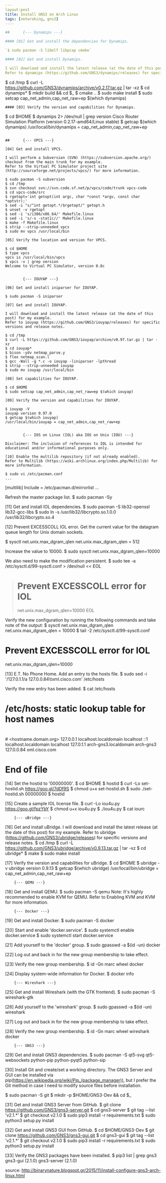 ```yaml
---
layout:post
title: Install GNS3 on Arch Linux
tags: [netwroking, gns3]
----

##		{--- Dynamips ---}

#### [01] Get and install the dependencies for Dynamips.

`$ sudo pacman -S libelf libpcap cmake`

#### [02] Get and install Dynamips.

I will download and install the latest release (at the date of this post) for my example. 
Refer to dynamips (https://github.com/GNS3/dynamips/releases) for specific versions and release notes.
```
$ cd /tmp
$ curl -L https://github.com/GNS3/dynamips/archive/v0.2.17.tar.gz | tar -xz
$ cd dynamips*
$ mkdir build && cd $_
$ cmake ..
$ sudo make install
$ sudo setcap cap_net_admin,cap_net_raw=ep $(which dynamips)
```
#### [03] Verify the version and capabilities for Dynamips.
```
$ cd $HOME
$ dynamips 2> /dev/null | grep version
Cisco Router Simulation Platform (version 0.2.17-amd64/Linux stable)
$ getcap $(which dynamips)
/usr/local/bin/dynamips = cap_net_admin,cap_net_raw+ep
```

##		{--- VPCS ---}

[04] Get and install VPCS.

I will perform a Subversion (SVN) (https://subversion.apache.org/) checkout from the main trunk for my example. 
Refer to the Virtual PC Simulator project site (http://sourceforge.net/projects/vpcs/) for more information.

$ sudo pacman -S subversion
$ cd /tmp
$ svn checkout svn://svn.code.sf.net/p/vpcs/code/trunk vpcs-code
$ cd vpcs-code/src
$ rgetopt='int getopt(int argc, char *const *argv, const char *optstr);'
$ sed -i "s/^int getopt.*/$rgetopt/" getopt.h
$ unset -v rgetopt
$ sed -i 's/i386/x86_64/' Makefile.linux
$ sed -i 's/-s -static//' Makefile.linux
$ make -f Makefile.linux
$ strip --strip-unneeded vpcs
$ sudo mv vpcs /usr/local/bin

[05] Verify the location and version for VPCS.

$ cd $HOME
$ type vpcs
vpcs is /usr/local/bin/vpcs
$ vpcs -v | grep version
Welcome to Virtual PC Simulator, version 0.8c


		{--- IOUYAP ---}

[06] Get and install iniparser for IOUYAP.

$ sudo pacman -S iniparser

[07] Get and install IOUYAP.

I will download and install the latest release (at the date of this post) for my example. 
Refer to iouyap (https://github.com/GNS3/iouyap/releases) for specific versions and release notes.

$ cd /tmp
$ curl -L https://github.com/GNS3/iouyap/archive/v0.97.tar.gz | tar -xz
$ cd iouyap*
$ bison -ydv netmap_parse.y
$ flex netmap_scan.l
$ gcc -Wall -g *.c -o iouyap -liniparser -lpthread
$ strip --strip-unneeded iouyap
$ sudo mv iouyap /usr/local/bin

[08] Set capabilities for IOUYAP.

$ cd $HOME
$ sudo setcap cap_net_admin,cap_net_raw=ep $(which iouyap)

[09] Verify the version and capabilities for IOUYAP.

$ iouyap -V
iouyap version 0.97.0
$ getcap $(which iouyap)
/usr/local/bin/iouyap = cap_net_admin,cap_net_raw+ep


		{--- IOS on Linux (IOL) aka IOS on Unix (IOU) ---}

Disclaimer: The inclusion of references to IOL is intended for educational and/or informational purposes only.

[10] Enable the multilib repository (if not already enabled).
Refer to Multilib (https://wiki.archlinux.org/index.php/Multilib) for more information.

$ sudo vi /etc/pacman.conf
...
```

[multilib]
Include = /etc/pacman.d/mirrorlist
...

Refresh the master package list.
$ sudo pacman -Sy

[11] Get and install IOL dependencies.
$ sudo pacman -S lib32-openssl lib32-gcc-libs
$ sudo ln -s /usr/lib32/libcrypto.so.1.0.0 /usr/lib32/libcrypto.so.4

[12] Prevent EXCESSCOLL IOL error.
Get the current value for the datagram queue length for Unix domain sockets.

$ sysctl net.unix.max_dgram_qlen
net.unix.max_dgram_qlen = 512

Increase the value to 10000.
$ sudo sysctl net.unix.max_dgram_qlen=10000

We also need to make the modification persistent.
$ sudo tee -a /etc/sysctl.d/99-sysctl.conf > /dev/null << EOL
> # Prevent EXCESSCOLL error for IOL
> net.unix.max_dgram_qlen=10000
> EOL

Verify the new configuration by running the following commands and take note of the output:
$ sysctl net.unix.max_dgram_qlen
net.unix.max_dgram_qlen = 10000
$ tail -2 /etc/sysctl.d/99-sysctl.conf
# Prevent EXCESSCOLL error for IOL
net.unix.max_dgram_qlen=10000

[13] E.T. No Phone Home.
Add an entry to the hosts file.
$ sudo sed -i '/127.0.1.1/a 127.0.0.84\txml.cisco.com' /etc/hosts

Verify the new entry has been added.
$ cat /etc/hosts
#
# /etc/hosts: static lookup table for host names
#

#<ip-address> <hostname.domain.org> <hostname>
127.0.0.1 localhost.localdomain localhost
::1  localhost.localdomain localhost
127.0.1.1 arch-gns3.localdomain arch-gns3
127.0.0.84 xml.cisco.com

# End of file

[14] Set the hostid to '00000000'.
$ cd $HOME
$ hostid
$ curl -Lo set-hostid.sh https://goo.gl/7dDf9S
$ chmod u+x set-hostid.sh
$ sudo ./set-hostid.sh 00000000
$ hostid

[15] Create a sample IOL license file.
$ curl -Lo iou4u.py https://goo.gl/fpzYbY
$ chmod u+x iou4u.py
$ ./iou4u.py
$ cat iourc


		{--- uBridge ---}

[16] Get and install uBridge.
I will download and install the latest release (at the date of this post) for my example. 
Refer to ubridge (https://github.com/GNS3/ubridge/releases) for specific versions and release notes.
$ cd /tmp
$ curl -L https://github.com/GNS3/ubridge/archive/v0.9.13.tar.gz | tar -xz
$ cd ubridge*
$ make
$ sudo make install

[17] Verify the version and capabilities for uBridge.
$ cd $HOME
$ ubridge -v
ubridge version 0.9.13
$ getcap $(which ubridge)
/usr/local/bin/ubridge = cap_net_admin,cap_net_raw+ep


		{--- QEMU ---}

[18] Get and install QEMU.
$ sudo pacman -S qemu
Note: It's highly recommended to enable KVM for QEMU. Refer to Enabling KVM and KVM for more information.


		{--- Docker ---}

[19] Get and install Docker.
$ sudo pacman -S docker

[20] Start and enable 'docker.service'.
$ sudo systemctl enable docker.service
$ sudo systemctl start docker.service

[21] Add yourself to the 'docker' group.
$ sudo gpasswd -a $(id -un) docker

[22] Log out and back in for the new group membership to take effect.

[23] Verify the new group membership.
$ id -Gn
marc wheel docker  

[24] Display system-wide information for Docker.
$ docker info


		{--- Wireshark ---}

[25] Get and install Wireshark (with the GTK frontend).
$ sudo pacman -S wireshark-gtk

[26] Add yourself to the 'wireshark' group.
$ sudo gpasswd -a $(id -un) wireshark

[27] Log out and back in for the new group membership to take effect.

[28] Verify the new group membership.
$ id -Gn
marc wheel wireshark docker


		{--- GNS3 ---}

[29] Get and install GNS3 dependencies.
$ sudo pacman -S qt5-svg qt5-websockets python-pip python-pyqt5 python-sip


[30] Install Git and create/set a working directory.
The GNS3 Server and GUI can be installed via pip(https://en.wikipedia.org/wiki/Pip_(package_manager)), 
but I prefer the Git method in case I need to modify source files before installation.

$ sudo pacman -S git
$ mkdir -p $HOME/GNS3-Dev && cd $_

[31] Get and install GNS3 Server from GitHub.
$ git clone https://github.com/GNS3/gns3-server.git
$ cd gns3-server
$ git tag --list 'v2.1.*'
$ git checkout v2.1.0
$ sudo pip3 install -r requirements.txt
$ sudo python3 setup.py install

[32] Get and install GNS3 GUI from GitHub.
$ cd $HOME/GNS3-Dev
$ git clone https://github.com/GNS3/gns3-gui.git
$ cd gns3-gui
$ git tag --list 'v2.1.*'
$ git checkout v2.1.0
$ sudo pip3 install -r requirements.txt
$ sudo python3 setup.py install

[33] Verify the GNS3 packages have been installed.
$ pip3 list | grep gns3
gns3-gui (2.1.0)
gns3-server (2.1.0)


source: http://binarynature.blogspot.gr/2015/11/install-configure-gns3-arch-linux.html
